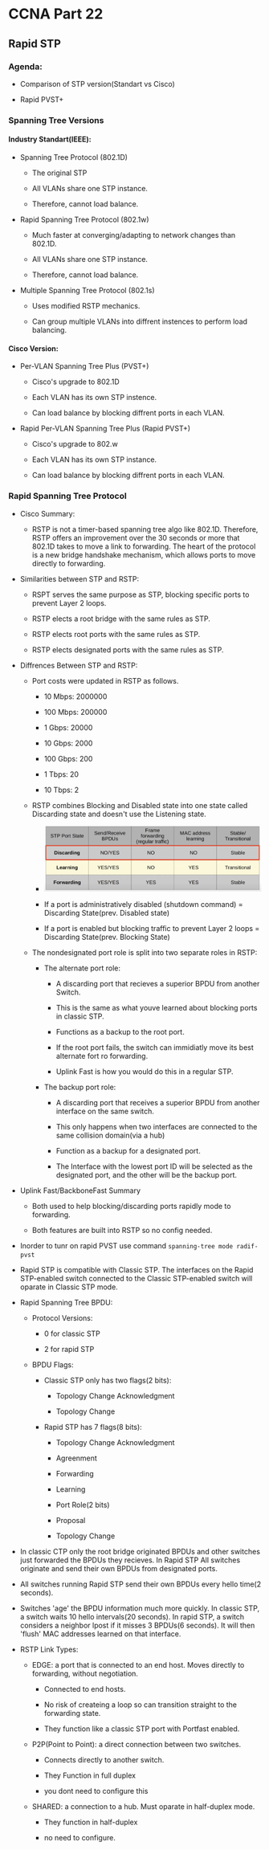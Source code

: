 # CCNA Part 22

## Rapid STP

### Agenda:

* Comparison of STP version(Standart vs Cisco)

* Rapid PVST+

### Spanning Tree Versions

#### Industry Standart(IEEE):

* Spanning Tree Protocol (802.1D)

    * The original STP

    * All VLANs share one STP instance.

    * Therefore, cannot load balance.

* Rapid Spanning Tree Protocol (802.1w)

    * Much faster at converging/adapting to network changes than 802.1D.

    * All VLANs share one STP instance.

    * Therefore, cannot load balance.

* Multiple Spanning Tree Protocol (802.1s)

    * Uses modified RSTP mechanics.

    * Can group multiple VLANs into diffrent instences to perform load balancing.

#### Cisco Version:

* Per-VLAN Spanning Tree Plus (PVST+)

    * Cisco's upgrade to 802.1D

    * Each VLAN has its own STP instence.

    * Can load balance by blocking diffrent ports in each VLAN.

* Rapid Per-VLAN Spanning Tree Plus (Rapid PVST+)

    * Cisco's upgrade to 802.w

    * Each VLAN has its own STP instance.

    * Can load balance by blocking diffrent ports in each VLAN.


### Rapid Spanning Tree Protocol

* Cisco Summary:

    * RSTP is not a timer-based spanning tree algo like 802.1D. Therefore, RSTP offers an improvement over the 30 seconds or more that 802.1D takes to move a link to forwarding. The heart of the protocol is a new bridge handshake mechanism, which allows ports to move directly to forwarding.

* Similarities between STP and RSTP:

    * RSPT serves the same purpose as STP, blocking specific ports to prevent Layer 2 loops.

    * RSTP elects a root bridge with the same rules as STP.

    * RSTP elects root ports with the same rules as STP.

    * RSTP elects designated ports with the same rules as STP.

* Diffrences Between STP and RSTP:

    * Port costs were updated in RSTP as follows.
        
        * 10 Mbps: 2000000

        * 100 Mbps: 200000

        * 1 Gbps: 20000

        * 10 Gbps: 2000

        * 100 Gbps: 200

        * 1 Tbps: 20

        * 10 Tbps: 2

    * RSTP combines Blocking and Disabled state into one state called Discarding state and doesn't use the Listening state.

        * ![alt text](images/image8.png)

        * If a port is administratively disabled (shutdown command) = Discarding State(prev. Disabled state)

        * If a port is enabled but blocking traffic to prevent Layer 2 loops = Discarding State(prev. Blocking State)

    * The nondesignated port role is split into two separate roles in RSTP:

        * The alternate port role:

            * A discarding port that recieves a superior BPDU from another Switch.

            * This is the same as what youve learned about blocking ports in classic STP.

            * Functions as a backup to the root port.

            * If the root port fails, the switch can immidiatly move its best alternate fort ro forwarding.

            * Uplink Fast is how you would do this in a regular STP.

        * The backup port role:

            * A discarding port that receives a superior BPDU from another interface on the same switch.

            * This only happens when two interfaces are connected to the same collision domain(via a hub)

            * Function as a backup for a designated port.

            * The Interface with the lowest port ID will be selected as the designated port, and the other will be the backup port.

* Uplink Fast/BackboneFast Summary

    * Both used to help blocking/discarding ports rapidly mode to forwarding.

    * Both features are built into RSTP so no config needed.

* Inorder to tunr on rapid PVST use command `spanning-tree mode radif-pvst`

* Rapid STP is compatible with Classic STP. The interfaces on the Rapid STP-enabled switch connected to the Classic STP-enabled switch will oparate in Classic STP mode.

* Rapid Spanning Tree BPDU:

    * Protocol Versions:

        * 0 for classic STP

        * 2 for rapid STP

    * BPDU Flags:

        * Classic STP only has two flags(2 bits):

            * Topology Change Acknowledgment

            * Topology Change

        * Rapid STP has 7 flags(8 bits):

            * Topology Change Acknowledgment

            * Agreenment

            * Forwarding

            * Learning

            * Port Role(2 bits)

            * Proposal

            * Topology Change

* In classic CTP only the root bridge originated BPDUs and other switches just forwarded the BPDUs they recieves. In Rapid STP All switches originate and send their own BPDUs from designated ports.

* All switches running Rapid STP send their own BPDUs every hello time(2 seconds).

* Switches 'age' the BPDU information much more quickly. In classic STP, a switch waits 10 hello intervals(20 seconds). In rapid STP, a switch considers a neighbor lpost if it misses 3 BPDUs(6 seconds). It will then 'flush' MAC addresses learned on that interface.

* RSTP Link Types:

    * EDGE: a port that is connected to an end host. Moves directly to forwarding, without negotiation.

        * Connected to end hosts.

        * No risk of createing a loop so can transition straight to the forwarding state.

        * They function like a classic STP port with Portfast enabled.

    * P2P(Point to Point): a direct connection between two switches.

        * Connects directly to another switch.

        * They Function in full duplex

        * you dont need to configure this

    * SHARED: a connection to a hub. Must oparate in half-duplex mode.

        * They function in half-duplex

        * no need to configure.
        
